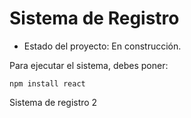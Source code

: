 # Sistema de Registro

- Estado del proyecto: En construcción.

Para ejecutar el sistema, debes poner: 

```npm install react```

Sistema de registro 2

